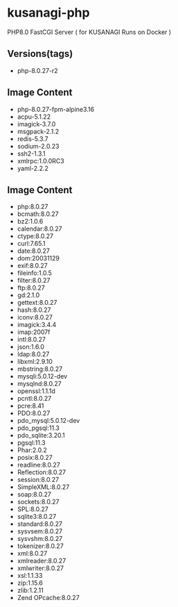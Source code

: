 # kusanagi-php
PHP8.0 FastCGI Server ( for KUSANAGI Runs on Docker )

## Versions(tags)
- php-8.0.27-r2

## Image Content
- php-8.0.27-fpm-alpine3.16
- acpu-5.1.22
- imagick-3.7.0
- msgpack-2.1.2
- redis-5.3.7
- sodium-2.0.23
- ssh2-1.3.1
- xmlrpc:1.0.0RC3
- yaml-2.2.2

## Image Content
- php:8.0.27
- bcmath:8.0.27
- bz2:1.0.6
- calendar:8.0.27
- ctype:8.0.27
- curl:7.65.1
- date:8.0.27
- dom:20031129
- exif:8.0.27
- fileinfo:1.0.5
- filter:8.0.27
- ftp:8.0.27
- gd:2.1.0
- gettext:8.0.27
- hash:8.0.27
- iconv:8.0.27
- imagick:3.4.4
- imap:2007f
- intl:8.0.27
- json:1.6.0
- ldap:8.0.27
- libxml:2.9.10
- mbstring:8.0.27
- mysqli:5.0.12-dev
- mysqlnd:8.0.27
- openssl:1.1.1d
- pcntl:8.0.27
- pcre:8.41
- PDO:8.0.27
- pdo_mysql:5.0.12-dev
- pdo_pgsql:11.3
- pdo_sqlite:3.20.1
- pgsql:11.3
- Phar:2.0.2
- posix:8.0.27
- readline:8.0.27
- Reflection:8.0.27
- session:8.0.27
- SimpleXML:8.0.27
- soap:8.0.27
- sockets:8.0.27
- SPL:8.0.27
- sqlite3:8.0.27
- standard:8.0.27
- sysvsem:8.0.27
- sysvshm:8.0.27
- tokenizer:8.0.27
- xml:8.0.27
- xmlreader:8.0.27
- xmlwriter:8.0.27
- xsl:1.1.33
- zip:1.15.6
- zlib:1.2.11
- Zend OPcache:8.0.27

